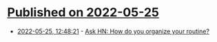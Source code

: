 # [Published on 2022-05-25](index.md)

* [2022-05-25, 12:48:21](https://news.ycombinator.com/item?id=31503770) - [Ask HN: How do you organize your routine?](https://news.ycombinator.com/item?id=31503770)
